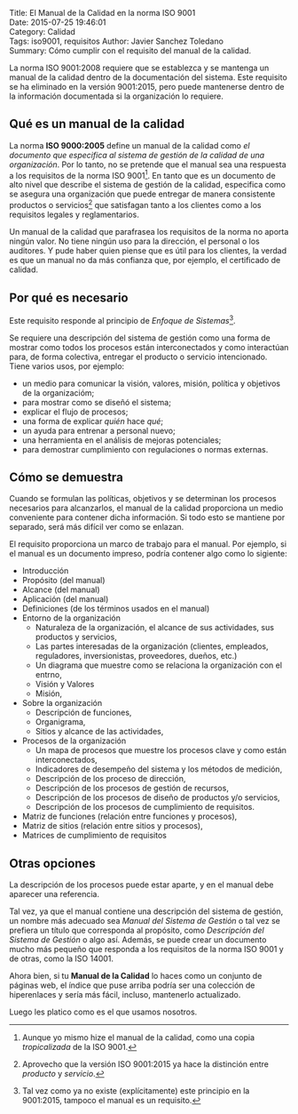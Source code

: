 Title: El Manual de la Calidad en la norma ISO 9001  
Date: 2015-07-25 19:46:01  
Category: Calidad  
Tags:  iso9001, requisitos
Author: Javier Sanchez Toledano  
Summary: Cómo cumplir con el requisito del manual de la calidad.  

La norma ISO 9001:2008 requiere que se establezca y se mantenga un manual de la calidad dentro de la documentación del sistema. Este requisito se ha eliminado en la versión 9001:2015, pero puede mantenerse dentro de la información documentada si la organización lo requiere.

## Qué es un manual de la calidad

La norma **ISO 9000:2005** define un manual de la calidad como *el documento que especifica al sistema de gestión de la calidad de una organización*. Por lo tanto, no se pretende que el manual sea una respuesta a los requisitos de la norma ISO 9001[^1]. En tanto que es un documento de alto nivel que describe el sistema de gestión de la calidad, especifica como se asegura una organización que puede entregar de manera consistente productos o servicios[^2] que satisfagan tanto a los clientes como a los requisitos legales y reglamentarios.

Un manual de la calidad que parafrasea los requisitos de la norma no aporta ningún valor. No tiene ningún uso para la dirección, el personal o los auditores. Y pude haber quien piense que es útil para los clientes, la verdad es que un manual no da más confianza que, por ejemplo, el certificado de calidad.

## Por qué es necesario

Este requisito responde al principio de *Enfoque de Sistemas*[^3].

Se requiere una descripción del sistema de gestión como una forma de mostrar como todos los procesos están interconectados y como interactúan para, de forma colectiva, entregar el producto o servicio intencionado. Tiene varios usos, por ejemplo:

- un medio para comunicar la visión, valores, misión, política y objetivos de la organizacióm;
- para mostrar como se diseñó el sistema;
- explicar el flujo de procesos;
- una forma de explicar *quién* hace *qué*;
- un ayuda para entrenar a personal nuevo;
- una herramienta en el análisis de mejoras potenciales;
- para demostrar cumplimiento con regulaciones o normas externas.

## Cómo se demuestra

Cuando se formulan las políticas, objetivos y se determinan los procesos necesarios para alcanzarlos, el manual de la calidad proporciona un medio conveniente para contener dicha información. Si todo esto se mantiene por separado, será más difícil ver como se enlazan.

El requisito proporciona un marco de trabajo para el manual. Por ejemplo, si el manual es un documento impreso, podría contener algo como lo sigiente:

- Introducción
- Propósito (del manual)
- Alcance (del manual)
- Aplicación (del manual)
- Definiciones (de los términos usados en el manual)
- Entorno de la organización
    - Naturaleza de la organización, el alcance de sus actividades, sus productos y servicios,
    - Las partes interesadas de la organización (clientes, empleados, reguladores, inversionistas, proveedores, dueños, etc.)
    - Un diagrama que muestre como se relaciona la organización con el entrno,
    - Visión y Valores
    - Misión,
- Sobre la organización
    - Descripción de funciones,
    - Organigrama,
    - Sitios y alcance de las actividades,
- Procesos de la organización
    - Un mapa de procesos que muestre los procesos clave y como están interconectados,
    - Indicadores de desempeño del sistema y los métodos de medición,
    - Descripción de los proceso de dirección,
    - Descripción de los procesos de gestión de recursos,
    - Descripción de los procesos de diseño de productos y/o servicios,
    - Descripción de los procesos de cumplimiento de requisitos.
- Matriz de funciones (relación entre funciones y procesos),
- Matriz de sitios (relación entre sitios y procesos),
- Matrices de cumplimiento de requisitos

## Otras opciones

La descripción de los procesos puede estar aparte, y en el manual debe aparecer una referencia. 

Tal vez, ya que el manual contiene una descripción del sistema de gestión, un nombre más adecuado sea *Manual del Sistema de Gestión* o tal vez se prefiera un título que corresponda al propósito, como *Descripción del Sistema de Gestión* o algo así. Además, se puede crear un documento mucho más pequeño que responda a los requisitos de la norma ISO 9001 y de otras, como la ISO 14001. 

Ahora bien, si tu **Manual de la Calidad** lo haces como un conjunto de páginas web, el índice que puse arriba podría ser una colección de hiperenlaces y sería más fácil, incluso, mantenerlo actualizado.

Luego les platico como es el que usamos nosotros.

[^1]: Aunque yo mismo hize el manual de la calidad, como una copia *tropicalizada* de la ISO 9001.
[^2]: Aprovecho que la versión ISO 9001:2015 ya hace la distinción entre *producto* y *servicio*.
[^3]: Tal vez como ya no existe (explícitamente) este principio en la 9001:2015, tampoco el manual es un requisito.
